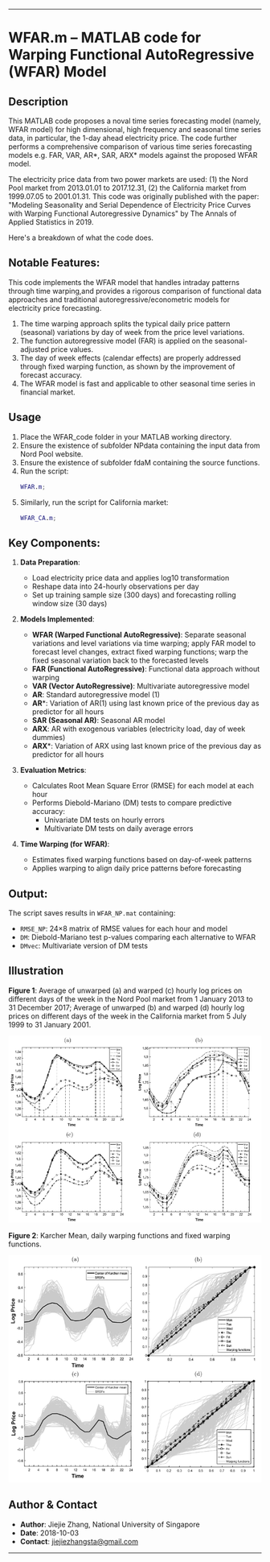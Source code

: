 
---

# WFAR.m – MATLAB code for Warping Functional AutoRegressive (WFAR) Model  

## Description  
This MATLAB code proposes a noval time series forecasting model (namely, WFAR model) for high dimensional, high frequency and seasonal time series data, in particular, the 1-day ahead electricity price. The code further performs a comprehensive comparison of various time series forecasting models e.g. FAR, VAR, AR*, SAR, ARX* models against the proposed WFAR model.

The electricity price data from two power markets are used: (1) the Nord Pool market from 2013.01.01 to 2017.12.31, (2) the California market from 1999.07.05 to 2001.01.31. This code was originally published with the paper: "Modeling Seasonality and Serial Dependence of Electricity Price Curves with Warping Functional Autoregressive Dynamics" by The Annals of Applied Statistics in 2019.

Here's a breakdown of what the code does.

## Notable Features:
This code implements the WFAR model that handles intraday patterns through time warping,and provides a rigorous comparison of functional data approaches and traditional autoregressive/econometric models for electricity price forecasting.

1. The time warping approach splits the typical daily price pattern (seasonal) variations by day of week from the price level variations.
2. The function autoregressive model (FAR) is applied on the seasonal-adjusted price values.
3. The day of week effects (calendar effects) are properly addressed through fixed warping function, as shown by the improvement of forecast accuracy.
4. The WFAR model is fast and applicable to other seasonal time series in financial market.

## Usage  
1. Place the WFAR_code folder in your MATLAB working directory.  
2. Ensure the existence of subfolder NPdata containing the input data from Nord Pool website.
3. Ensure the existence of subfolder fdaM containing the source functions.  
4. Run the script:  
   ```matlab
   WFAR.m;
   ```  
5. Similarly, run the script for California market:  
   ```matlab
   WFAR_CA.m;
   ```  

## Key Components:
1. **Data Preparation**:
   - Load electricity price data and applies log10 transformation
   - Reshape data into 24-hourly observations per day
   - Set up training sample size (300 days) and forecasting rolling window size (30 days)

2. **Models Implemented**:
   - **WFAR (Warped Functional AutoRegressive)**: Separate seasonal variations and level variations via time warping; apply FAR model to forecast level changes, extract fixed warping functions; warp the fixed seasonal variation back to the forecasted levels
   - **FAR (Functional AutoRegressive)**: Functional data approach without warping
   - **VAR (Vector AutoRegressive)**: Multivariate autoregressive model
   - **AR**: Standard autoregressive model (1)
   - **AR***: Variation of AR(1) using last known price of the previous day as predictor for all hours
   - **SAR (Seasonal AR)**: Seasonal AR model
   - **ARX**: AR with exogenous variables (electricity load, day of week dummies)
   - **ARX***: Variation of ARX using last known price of the previous day as predictor for all hours

3. **Evaluation Metrics**:
   - Calculates Root Mean Square Error (RMSE) for each model at each hour
   - Performs Diebold-Mariano (DM) tests to compare predictive accuracy:
     * Univariate DM tests on hourly errors
     * Multivariate DM tests on daily average errors

4. **Time Warping (for WFAR)**:
   - Estimates fixed warping functions based on day-of-week patterns
   - Applies warping to align daily price patterns before forecasting

## Output:
The script saves results in `WFAR_NP.mat` containing:
- `RMSE_NP`: 24×8 matrix of RMSE values for each hour and model
- `DM`: Diebold-Mariano test p-values comparing each alternative to WFAR
- `DMvec`: Multivariate version of DM tests

## Illustration
**Figure 1**: Average of unwarped (a) and warped (c) hourly log prices on different days of the week in the Nord Pool market from 1 January 2013 to 31 December 2017; Average of unwarped (b) and warped (d) hourly log prices on different days of the week in the California market from 5 July 1999 to 31 January 2001.

![Average of unwarped and warped hourly log prices](./figs/avg_warped_unwarped_logprices.png)

**Figure 2**: Karcher Mean, daily warping functions and fixed warping functions.

![Average of unwarped and warped hourly log prices](./figs/km_and_warping_functions.png)


## Author & Contact  
- **Author**: Jiejie Zhang, National University of Singapore
- **Date**: 2018-10-03
- **Contact**: jiejiezhangsta@gmail.com

---